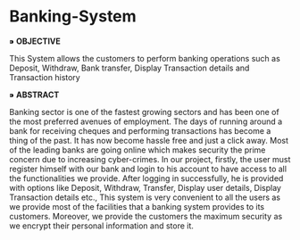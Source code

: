 # Banking-System

⁍ **OBJECTIVE**

This System allows the customers to perform banking operations such as Deposit, Withdraw, Bank transfer, Display Transaction details and Transaction history

⁍ **ABSTRACT**

Banking sector is one of the fastest growing sectors and has been one of the most preferred avenues of employment. The days of running around a bank for receiving cheques and performing transactions has become a thing of the past. It has now become hassle free and just a click away.  Most of the leading banks are going online which makes security the prime concern due to increasing cyber-crimes. 
In our project, firstly, the user must register himself with our bank and login to his account to have access to all the functionalities we provide. After logging in successfully, he is provided with options like Deposit, Withdraw, Transfer, Display user details, Display Transaction details etc.,
This system is very convenient to all the users as we provide most of the facilities that a banking system provides to its customers. Moreover, we provide the customers the maximum security as we encrypt their personal information and store it. 

